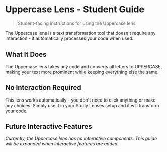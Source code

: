 # Uppercase Lens - Student Guide

> Student-facing instructions for using the Uppercase lens

The Uppercase lens is a text transformation tool that doesn't require any interaction - it automatically processes your code when used.

## What It Does

The Uppercase lens takes any code and converts all letters to UPPERCASE, making your text more prominent while keeping everything else the same.

## No Interaction Required

This lens works automatically - you don't need to click anything or make any choices. Simply use it in your Study Lenses setup and it will transform your code.

## Future Interactive Features

_Currently, the Uppercase lens has no interactive components. This guide will be expanded when interactive features are added._
